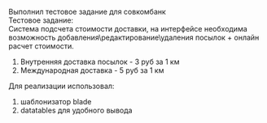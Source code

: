 Выполнил тестовое задание для совкомбанк<br>
Тестовое задание:<br>
Система подсчета стоимости доставки, на интерфейсе необходима возможность добавления\редактирование\удаления посылок + онлайн расчет стоимости.
1. Внутренняя доставка посылок - 3 руб за 1 км
2. Международная доставка - 5 руб за 1 км

Для реализации использовал:
1. шаблонизатор blade
2. datatables для удобного вывода